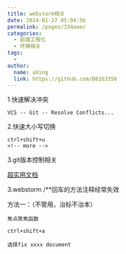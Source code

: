 ```yaml
---
title: webstorm相关
date: 2024-01-27 05:04:56
permalink: /pages/334aae/
categories:
  - 前端工程化
  - 环境相关
tags:
  - 
author: 
  name: aXing
  link: https://github.com/08163356
---
```







1.快速解决冲突

```
VCS -- Git -- Resolve Conflicts...
```

2.快速大小写切换

```
ctrl+shift+u
<!-- more -->
```

3.git版本控制相关

[超实用文档](https://jetbrains.com.zh.xy2401.com/help/webstorm/resolving-conflicts.html)

3.webstorm /**回车的方法注释经常失效

方法一：（不管用，治标不治本）

```
焦点聚焦函数

ctrl+shift+a

选择fix xxxx document
```

